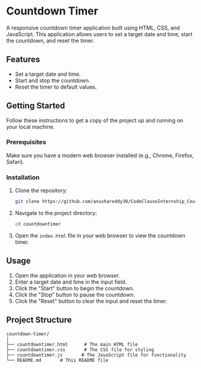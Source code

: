 # Countdown Timer

A responsive countdown timer application built using HTML, CSS, and JavaScript. This application allows users to set a target date and time, start the countdown, and reset the timer.

## Features

- Set a target date and time.
- Start and stop the countdown.
- Reset the timer to default values.



## Getting Started

Follow these instructions to get a copy of the project up and running on your local machine.

### Prerequisites

Make sure you have a modern web browser installed (e.g., Chrome, Firefox, Safari).

### Installation

1. Clone the repository:

    ```bash
    git clone https://github.com/anushareddy30/CodeClauseInternship_CountdownTimer.git
    ```

2. Navigate to the project directory:

    ```bash
    cd countdowntimer
    ```

3. Open the `index.html` file in your web browser to view the countdown timer.

## Usage

1. Open the application in your web browser.
2. Enter a target date and time in the input field.
3. Click the "Start" button to begin the countdown.
4. Click the "Stop" button to pause the countdown.
5. Click the "Reset" button to clear the input and reset the timer.

## Project Structure

```plaintext
countdown-timer/
│
├── countdowntimer.html      # The main HTML file
├── countdowntimer.css       # The CSS file for styling
├── countdowntimer.js       # The JavaScript file for functionality
└── README.md       # This README file

